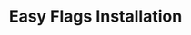 ---
layout: default
title: Easy Flags Installation
description: magento easy flags module installation
keywords: " magento language switcher flag, magento enable language switcher, magento show language switcher, magento language selector "
category: Easy Flags
---